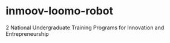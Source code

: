 # inmoov-loomo-robot

2 National Undergraduate Training Programs for Innovation and Entrepreneurship
